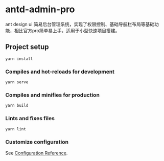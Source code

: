 # antd-admin-pro

ant design ui 简易后台管理系统，实现了权限控制、基础导航栏布局等基础功能，相比官方pro简单易上手，适用于小型快速项目搭建。

## Project setup
```
yarn install
```

### Compiles and hot-reloads for development
```
yarn serve
```

### Compiles and minifies for production
```
yarn build
```

### Lints and fixes files
```
yarn lint
```

### Customize configuration
See [Configuration Reference](https://cli.vuejs.org/config/).
